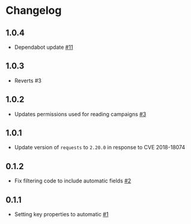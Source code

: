 # Changelog

## 1.0.4
  * Dependabot update [#11](https://github.com/singer-io/tap-sendgrid/pull/11)

## 1.0.3
  * Reverts #3

## 1.0.2
  * Updates permissions used for reading campaigns [#3](https://github.com/singer-io/tap-sendgrid/pull/3)

## 1.0.1
  * Update version of `requests` to `2.20.0` in response to CVE 2018-18074

## 0.1.2
  * Fix filtering code to include automatic fields [#2](https://github.com/singer-io/tap-sendgrid/pull/2)

## 0.1.1
  * Setting key properties to automatic [#1](https://github.com/singer-io/tap-sendgrid/pull/1)